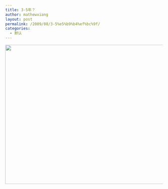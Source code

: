 ```yaml
---
title: 3-5年？
author: mathewxiang
layout: post
permalink: /2009/08/3-5%e5%b9%b4%ef%bc%9f/
categories:
  - 默认
---
```

<a href="http://blog.photo.sina.com.cn/showpic.html#url=http://s6.sinaimg.cn/orignal/610f1f05t71b0cac0b985&#038;690" target="_blank"><img style="WiDTH: 664px; MAx-WiDTH: 500px; HeiGHT: 443px" src="http://s6.sinaimg.cn/bmiddle/610f1f05t71b0cac0b985&#038;690" width="660" height="334" /></a>